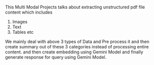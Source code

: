This Multi Modal Projects talks about extracting unstructured pdf file content which includes
1. Images
2. Text
3. Tables etc

We mainly deal with above 3 types of Data and Pre process it and 
then create summary out of these 3 categories instead of processing entire content.
and then create embedding using Gemini Model
and finally generate response for query using Gemini Model.